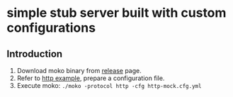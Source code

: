# simple stub server built with custom configurations

## Introduction

1. Download moko binary from [release](//github.com/yadq/moko/releases) page.
1. Refer to [http example](/github.com/yadq/moko/blob/master/examples/http-mock.yml), prepare a configuration file.
1. Execute moko: `./moko -protocol http -cfg http-mock.cfg.yml`
